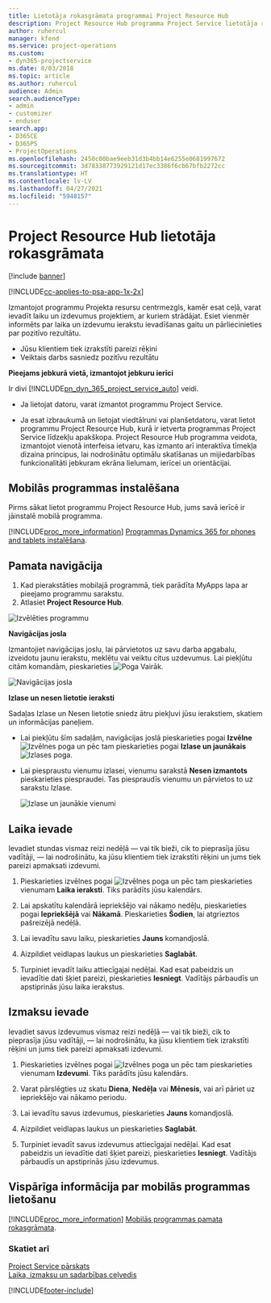 ```yaml
---
title: Lietotāja rokasgrāmata programmai Project Resource Hub
description: Project Resource Hub programma Project Service lietotāja rokasgrāmata
author: ruhercul
manager: kfend
ms.service: project-operations
ms.custom:
- dyn365-projectservice
ms.date: 8/03/2018
ms.topic: article
ms.author: ruhercul
audience: Admin
search.audienceType:
- admin
- customizer
- enduser
search.app:
- D365CE
- D365PS
- ProjectOperations
ms.openlocfilehash: 2450c00bae9eeb31d3b4bb14e6255e0681997672
ms.sourcegitcommit: 3d78338773929121d17ec3386f6cb67bfb2272cc
ms.translationtype: HT
ms.contentlocale: lv-LV
ms.lasthandoff: 04/27/2021
ms.locfileid: "5948157"
---
```

# <a name="user-guide-for-project-resource-hub"></a>Project Resource Hub lietotāja rokasgrāmata

[!include [banner](../includes/psa-now-project-operations.md)]

[!INCLUDE[cc-applies-to-psa-app-1x-2x](../includes/cc-applies-to-psa-app-1x-2x.md)]

Izmantojot programmu Projekta resursu centrmezgls, kamēr esat ceļā, varat ievadīt laiku un izdevumus projektiem, ar kuriem strādājat. Esiet vienmēr informēts par laika un izdevumu ierakstu ievadīšanas gaitu un pārliecinieties par pozitīvo rezultātu.

- Jūsu klientiem tiek izrakstīti pareizi rēķini
- Veiktais darbs sasniedz pozitīvu rezultātu

**Pieejams jebkurā vietā, izmantojot jebkuru ierīci**

Ir divi [!INCLUDE[pn_dyn_365_project_service_auto](../includes/pn-dyn-365-project-service-auto.md)] veidi. 

- Ja lietojat datoru, varat izmantot programmu Project Service. 

- Ja esat izbraukumā un lietojat viedtālruni vai planšetdatoru, varat lietot programmu Project Resource Hub, kurā ir ietverta programmas Project Service līdzekļu apakškopa. Project Resource Hub programma veidota, izmantojot vienotā interfeisa ietvaru, kas izmanto arī interaktīva tīmekļa dizaina principus, lai nodrošinātu optimālu skatīšanas un mijiedarbības funkcionalitāti jebkuram ekrāna lielumam, ierīcei un orientācijai. 


## <a name="install-the-mobile-app"></a>Mobilās programmas instalēšana
Pirms sākat lietot programmu Project Resource Hub, jums savā ierīcē ir jāinstalē mobilā programma. 

[!INCLUDE[proc_more_information](../includes/proc-more-information.md)] [Programmas Dynamics 365 for phones and tablets instalēšana](/dynamics365/mobile-app/install-dynamics-365-for-phones-and-tablets).

## <a name="basic-navigation"></a>Pamata navigācija
1.  Kad pierakstāties mobilajā programmā, tiek parādīta MyApps lapa ar pieejamo programmu sarakstu. 
2.  Atlasiet **Project Resource Hub**.

![Izvēlēties programmu](media/chooseApp_1.png "Izvēlēties programmu")

**Navigācijas josla**

Izmantojiet navigācijas joslu, lai pārvietotos uz savu darba apgabalu, izveidotu jaunu ierakstu, meklētu vai veiktu citus uzdevumus. Lai piekļūtu citām komandām, pieskarieties ![Poga Vairāk](media/MoreButton.png "Poga Vairāk").

![Navigācijas josla](media/NavBar_2.png "Navigācijas josla")

**Izlase un nesen lietotie ieraksti**

Sadaļas Izlase un Nesen lietotie sniedz ātru piekļuvi jūsu ierakstiem, skatiem un informācijas paneļiem. 

- Lai piekļūtu šīm sadaļām, navigācijas joslā pieskarieties pogai **Izvēlne** ![Izvēlnes poga](media/MenuButton.png "Izvēlnes poga") un pēc tam pieskarieties pogai **Izlase un jaunākais** ![Izlases poga](media/FavButton.png "Izlases poga").

- Lai piespraustu vienumu izlasei, vienumu sarakstā **Nesen izmantots** pieskarieties piespraudei. Tas piespraudīs vienumu un pārvietos to uz sarakstu Izlase.

  ![Izlase un jaunākie vienumi](media/Favs_3.png "Izlase un jaunākie vienumi")
 
## <a name="enter-time"></a>Laika ievade
Ievadiet stundas vismaz reizi nedēļā — vai tik bieži, cik to pieprasīja jūsu vadītāji, — lai nodrošinātu, ka jūsu klientiem tiek izrakstīti rēķini un jums tiek pareizi apmaksati izdevumi.

1. Pieskarieties izvēlnes pogai ![Izvēlnes poga](media/MenuButton.png "Izvēlnes poga") un pēc tam pieskarieties vienumam **Laika ieraksti**. Tiks parādīts jūsu kalendārs.

2. Lai apskatītu kalendārā iepriekšējo vai nākamo nedēļu, pieskarieties pogai **Iepriekšējā** vai **Nākamā**. Pieskarieties **Šodien**, lai atgrieztos pašreizējā nedēļā.

3. Lai ievadītu savu laiku, pieskarieties **Jauns** komandjoslā. 

4. Aizpildiet veidlapas laukus un pieskarieties **Saglabāt**.

5. Turpiniet ievadīt laiku attiecīgajai nedēļai. Kad esat pabeidzis un ievadītie dati šķiet pareizi, pieskarieties **Iesniegt**. Vadītājs pārbaudīs un apstiprinās jūsu laika ierakstus.

## <a name="enter-expenses"></a>Izmaksu ievade 
Ievadiet savus izdevumus vismaz reizi nedēļā — vai tik bieži, cik to pieprasīja jūsu vadītāji, — lai nodrošinātu, ka jūsu klientiem tiek izrakstīti rēķini un jums tiek pareizi apmaksati izdevumi.

1. Pieskarieties izvēlnes pogai ![Izvēlnes poga](media/MenuButton.png "Izvēlnes poga") un pēc tam pieskarieties vienumam **Izdevumi**. Tiks parādīts jūsu kalendārs.

2. Varat pārslēgties uz skatu **Diena**, **Nedēļa** vai **Mēnesis**, vai arī pāriet uz iepriekšējo vai nākamo periodu. 

3. Lai ievadītu savus izdevumus, pieskarieties **Jauns** komandjoslā. 

4. Aizpildiet veidlapas laukus un pieskarieties **Saglabāt**.

5. Turpiniet ievadīt savus izdevumus attiecīgajai nedēļai. Kad esat pabeidzis un ievadītie dati šķiet pareizi, pieskarieties **Iesniegt**. Vadītājs pārbaudīs un apstiprinās jūsu izdevumus.

## <a name="general-information-on-how-to-use-the-mobile-app"></a>Vispārīga informācija par mobilās programmas lietošanu 
[!INCLUDE[proc_more_information](../includes/proc-more-information.md)] [Mobilās programmas pamata rokasgrāmata](/dynamics365/mobile-app/dynamics-365-phones-tablets-users-guide).

### <a name="see-also"></a>Skatiet arī  
 [Project Service pārskats](../psa/overview.md)   
 [Laika, izmaksu un sadarbības ceļvedis](../psa/time-expense-collaboration-guide.md)   
 


[!INCLUDE[footer-include](../includes/footer-banner.md)]